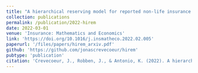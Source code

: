 ```yaml
---
title: "A hierarchical reserving model for reported non-life insurance claims"
collection: publications 
permalink: /publication/2022-hirem
date: 2022-03-01
venue: 'Insurance: Mathematics and Economics'
link: 'https://doi.org/10.1016/j.insmatheco.2022.02.005'
paperurl: '/files/papers/hirem_arxiv.pdf'
github: 'https://github.com/jonascrevecoeur/hirem'
pubtype: 'publication'
citation: 'Crevecoeur, J., Robben, J., & Antonio, K. (2022). A hierarchical reserving model for reported non-life insurance claims, 104, 158-184. <b>Insurance: Mathematics and Economics</b>. DOI: 10.1016/j.insmatheco.2022.02.005'
---
```

